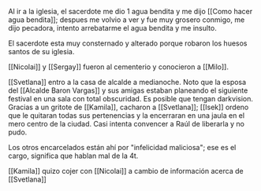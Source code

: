 Al ir a la iglesia, el sacerdote me dio 1 agua bendita y me dijo [[Como hacer agua bendita]]; despues me volvio a ver y fue muy grosero conmigo, me dijo pecadora, intento arrebatarme el agua bendita y me insulto.

El sacerdote esta muy consternado y alterado porque robaron los huesos santos de su iglesia.

[[Nicolai]] y [[Sergay]] fueron al cementerio y conocieron a [[Milo]].

[[Svetlana]] entro a la casa de alcalde a medianoche.
Noto que la esposa del [[Alcalde Baron Vargas]] y sus amigas estaban planeando el siguiente festival en una sala con total obscuridad. Es posible que tengan darkvision.
Gracias a un gritote de [[Kamila]], cacharon a [[Svetlana]]; [[Isek]] ordeno que le quitaran todas sus pertenencias y la encerraran en una jaula en el mero centro de la ciudad.
Casi intenta convencer a Raúl de liberarla y no pudo.

Los otros encarcelados están ahí por "infelicidad maliciosa"; ese es el cargo, significa que hablan mal de la 4t.

[[Kamila]] quizo cojer con [[Nicolai]] a cambio de información acerca de [[Svetlana]]
